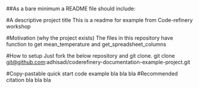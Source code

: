 ##As a bare minimum a README file should include:

#A descriptive project title
This is a readme for example from Code-refinery workshop

#Motivation (why the project exists)
The files in this repository have function to get mean_temperature and get_spreadsheet_columns

#How to setup
Just fork the below repository and git clone.
git clone git@github.com:adhisadi/coderefinery-documentation-example-project.git

#Copy-pastable quick start code example
bla bla bla
#Recommended citation
bla bla bla
